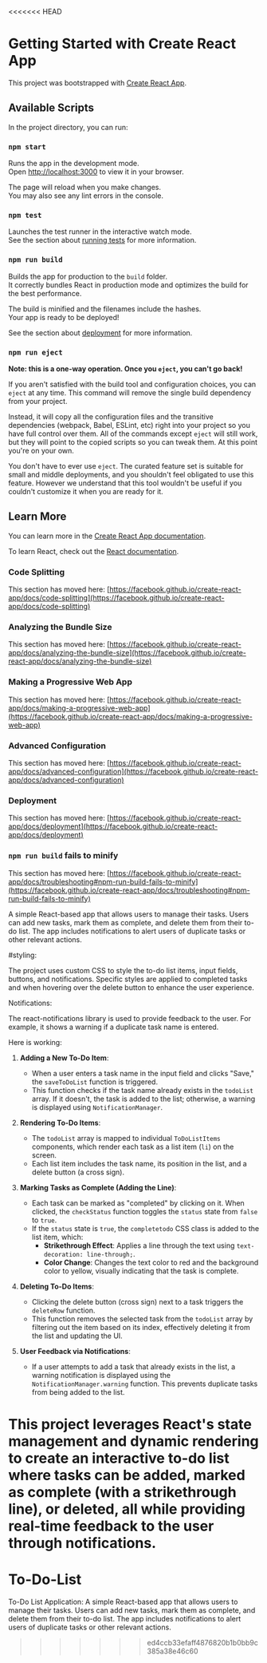 <<<<<<< HEAD
# Getting Started with Create React App

This project was bootstrapped with [Create React App](https://github.com/facebook/create-react-app).

## Available Scripts

In the project directory, you can run:

### `npm start`

Runs the app in the development mode.\
Open [http://localhost:3000](http://localhost:3000) to view it in your browser.

The page will reload when you make changes.\
You may also see any lint errors in the console.

### `npm test`

Launches the test runner in the interactive watch mode.\
See the section about [running tests](https://facebook.github.io/create-react-app/docs/running-tests) for more information.

### `npm run build`

Builds the app for production to the `build` folder.\
It correctly bundles React in production mode and optimizes the build for the best performance.

The build is minified and the filenames include the hashes.\
Your app is ready to be deployed!

See the section about [deployment](https://facebook.github.io/create-react-app/docs/deployment) for more information.

### `npm run eject`

**Note: this is a one-way operation. Once you `eject`, you can't go back!**

If you aren't satisfied with the build tool and configuration choices, you can `eject` at any time. This command will remove the single build dependency from your project.

Instead, it will copy all the configuration files and the transitive dependencies (webpack, Babel, ESLint, etc) right into your project so you have full control over them. All of the commands except `eject` will still work, but they will point to the copied scripts so you can tweak them. At this point you're on your own.

You don't have to ever use `eject`. The curated feature set is suitable for small and middle deployments, and you shouldn't feel obligated to use this feature. However we understand that this tool wouldn't be useful if you couldn't customize it when you are ready for it.

## Learn More

You can learn more in the [Create React App documentation](https://facebook.github.io/create-react-app/docs/getting-started).

To learn React, check out the [React documentation](https://reactjs.org/).

### Code Splitting

This section has moved here: [https://facebook.github.io/create-react-app/docs/code-splitting](https://facebook.github.io/create-react-app/docs/code-splitting)

### Analyzing the Bundle Size

This section has moved here: [https://facebook.github.io/create-react-app/docs/analyzing-the-bundle-size](https://facebook.github.io/create-react-app/docs/analyzing-the-bundle-size)

### Making a Progressive Web App

This section has moved here: [https://facebook.github.io/create-react-app/docs/making-a-progressive-web-app](https://facebook.github.io/create-react-app/docs/making-a-progressive-web-app)

### Advanced Configuration

This section has moved here: [https://facebook.github.io/create-react-app/docs/advanced-configuration](https://facebook.github.io/create-react-app/docs/advanced-configuration)

### Deployment

This section has moved here: [https://facebook.github.io/create-react-app/docs/deployment](https://facebook.github.io/create-react-app/docs/deployment)

### `npm run build` fails to minify

This section has moved here: [https://facebook.github.io/create-react-app/docs/troubleshooting#npm-run-build-fails-to-minify](https://facebook.github.io/create-react-app/docs/troubleshooting#npm-run-build-fails-to-minify)


A simple React-based app that allows users to manage their tasks. Users can add new tasks, mark them as complete, and delete them from their to-do list. The app includes notifications to alert users of duplicate tasks or other relevant actions.

#styling:

The project uses custom CSS to style the to-do list items, input fields, buttons, and notifications.
Specific styles are applied to completed tasks and when hovering over the delete button to enhance the user experience.


Notifications:

The react-notifications library is used to provide feedback to the user. For example, it shows a warning if a duplicate task name is entered.



Here is working:


1. **Adding a New To-Do Item**:
   - When a user enters a task name in the input field and clicks "Save," the `saveToDoList` function is triggered.
   - This function checks if the task name already exists in the `todoList` array. If it doesn't, the task is added to the list; otherwise, a warning is displayed using `NotificationManager`.

2. **Rendering To-Do Items**:
   - The `todoList` array is mapped to individual `ToDoListItems` components, which render each task as a list item (`li`) on the screen.
   - Each list item includes the task name, its position in the list, and a delete button (a cross sign).

3. **Marking Tasks as Complete (Adding the Line)**:
   - Each task can be marked as "completed" by clicking on it. When clicked, the `checkStatus` function toggles the `status` state from `false` to `true`.
   - If the `status` state is `true`, the `completetodo` CSS class is added to the list item, which:
     - **Strikethrough Effect**: Applies a line through the text using `text-decoration: line-through;`.
     - **Color Change**: Changes the text color to red and the background color to yellow, visually indicating that the task is complete.

4. **Deleting To-Do Items**:
   - Clicking the delete button (cross sign) next to a task triggers the `deleteRow` function.
   - This function removes the selected task from the `todoList` array by filtering out the item based on its index, effectively deleting it from the list and updating the UI.

5. **User Feedback via Notifications**:
   - If a user attempts to add a task that already exists in the list, a warning notification is displayed using the `NotificationManager.warning` function. This prevents duplicate tasks from being added to the list.

This project leverages React's state management and dynamic rendering to create an interactive to-do list where tasks can be added, marked as complete (with a strikethrough line), or deleted, all while providing real-time feedback to the user through notifications.
=======
# To-Do-List
To-Do List Application: A simple React-based app that allows users to manage their tasks. Users can add new tasks, mark them as complete, and delete them from their to-do list. The app includes notifications to alert users of duplicate tasks or other relevant actions.
>>>>>>> ed4ccb33efaff4876820b1b0bb9c385a38e46c60
